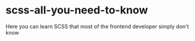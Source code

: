 # scss-all-you-need-to-know
Here you can learn SCSS that most of the frontend developer simply don't know
